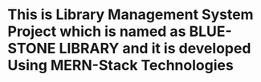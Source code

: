# This is Library Management System Project which is named as BLUE-STONE LIBRARY and it is developed Using MERN-Stack Technologies
